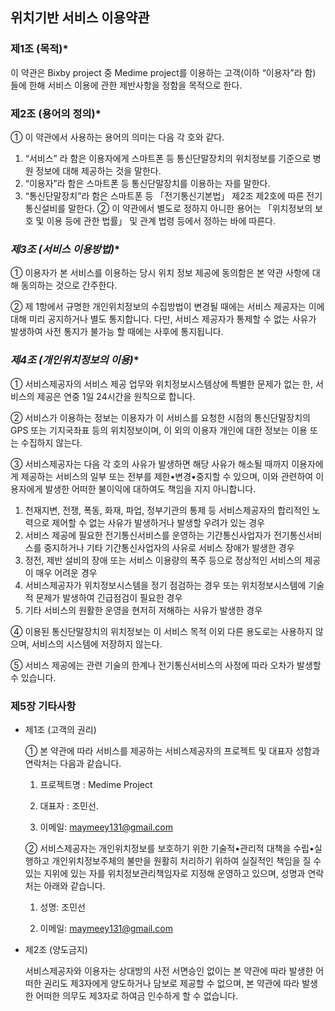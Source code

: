 ## 위치기반 서비스 이용약관



### 제1조 (목적)*

이 약관은 Bixby project 중 Medime project를 이용하는 고객(이하 “이용자”라 함) 들에 한해 서비스 이용에 관한 제반사항을 정함을 목적으로 한다. 



### 제2조 (용어의 정의)*

① 이 약관에서 사용하는 용어의 의미는 다음 각 호와 같다.
1. “서비스” 라 함은 이용자에게 스마트폰 등 통신단말장치의 위치정보를 기준으로 병원 정보에 대해 제공하는 것을 말한다.
2. “이용자”라 함은 스마트폰 등 통신단말장치를 이용하는 자를 말한다.
3. “통신단말장치”라 함은 스마트폰 등 「전기통신기본법」 제2조 제2호에 따른 전기통신설비를 말한다.
② 이 약관에서 별도로 정하지 아니한 용어는 「위치정보의 보호 및 이용 등에 관한 법률」 및 관계 법령 등에서 정하는 바에 따른다.



### *제3조 (서비스 이용방법)**

① 이용자가 본 서비스를 이용하는 당시 위치 정보 제공에 동의함은 	본 약관 사항에 대해 동의하는 것으로 간주한다.

② 제 1항에서 규명한 개인위치정보의 수집방법이 변경될 때에는 서비스 제공자는 이에 대해 미리 공지하거나 별도 통지합니다. 다만, 서비스 제공자가 통제할 수 없는 사유가 발생하여 사전 통지가 불가능 할 때에는 사후에 통지됩니다. 



### *제4조 (개인위치정보의 이용)**

① 서비스제공자의 서비스 제공 업무와 위치정보시스템상에 특별한 문제가 없는 한, 서비스의 제공은 연중 1일 24시간을 원칙으로 합니다.

② 서비스가 이용하는 정보는 이용자가 이 서비스를 요청한 시점의 통신단말장치의 GPS 또는 기지국좌표 등의 위치정보이며, 이 외의 이용자 개인에 대한 정보는 이용 또는 수집하지 않는다. 

③ 서비스제공자는 다음 각 호의 사유가 발생하면 해당 사유가 해소될 때까지 이용자에게 제공하는 서비스의 일부 또는 전부를 제한•변경•중지할 수 있으며, 이와 관련하여 이용자에게 발생한 어떠한 불이익에 대하여도 책임을 지지 아니합니다.

1. 천재지변, 전쟁, 폭동, 화재, 파업, 정부기관의 통제 등 서비스제공자의 합리적인 노력으로 제어할 수 없는 사유가 발생하거나 발생할 우려가 있는 경우
2. 서비스 제공에 필요한 전기통신서비스를 운영하는 기간통신사업자가 전기통신서비스를 중지하거나 기타 기간통신사업자의 사유로 서비스 장애가 발생한 경우
3. 정전, 제반 설비의 장애 또는 서비스 이용량의 폭주 등으로 정상적인 서비스의 제공이 매우 어려운 경우
4.  서비스제공자가 위치정보시스템을 정기 점검하는 경우 또는 위치정보시스템에 기술적 문제가 발생하여 긴급점검이 필요한 경우
5.  기타 서비스의 원활한 운영을 현저히 저해하는 사유가 발생한 경우

④ 이용된 통신단말장치의 위치정보는 이 서비스 목적 이외 다른 용도로는 사용하지 않으며, 서비스의 시스템에 저장하지 않는다.

⑤ 서비스 제공에는 관련 기술의 한계나 전기통신서비스의 사정에 따라 오차가 발생할 수 있습니다.

### 제5장 기타사항

- 제1조 (고객의 권리)

  ① 본 약관에 따라 서비스를 제공하는 서비스제공자의 프로젝트 및 대표자 성함과 연락처는 다음과 같습니다.

  1) 프로젝트명 : Medime Project

  2) 대표자 : 조민선.  

  3) 이메일: maymeey131@gmail.com

  

  ② 서비스제공자는 개인위치정보를 보호하기 위한 기술적•관리적 대책을 수립•실행하고 개인위치정보주체의 불만을 원활히 처리하기 위하여 실질적인 책임을 질 수 있는 지위에 있는 자를 위치정보관리책임자로 지정해 운영하고 있으며, 성명과 연락처는 아래와 같습니다.

  1) 성명: 조민선

  2) 이메일: maymeey131@gmail.com

- 제2조 (양도금지)

  서비스제공자와 이용자는 상대방의 사전 서면승인 없이는 본 약관에 따라 발생한 어떠한 권리도 제3자에게 양도하거나 담보로 제공할 수 없으며, 본 약관에 따라 발생한 어떠한 의무도 제3자로 하여금 인수하게 할 수 없습니다.

